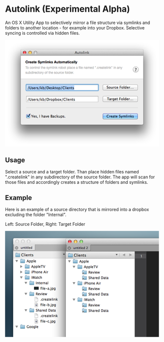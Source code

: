 Autolink (Experimental Alpha)
=============================

An OS X Utility App to selectively mirror a file structure via symlinks and folders to another location - for example into your Dropbox. Selective syncing is controlled via hidden files.

![Screenshot](misc/screenshot.png)

## Usage

Select a source and a target folder. Than place hidden files named ".createlink" in any subdirectory of the source folder.
The app will scan for those files and accordingly creates a structure of folders and symlinks.

## Example

Here is an example of a source directory that is mirrored into a dropbox excluding the folder "Internal".

Left: Source Folder, Right: Target Folder

![Help](misc/help.png)
